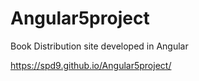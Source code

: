 # Angular5project
Book Distribution site developed in Angular

https://spd9.github.io/Angular5project/


